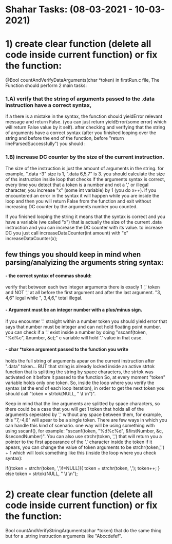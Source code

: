 # Shahar Tasks: (08-03-2021 - 10-03-2021)
# 1) create clear function (delete all code inside current function) or fix the function:
@Bool countAndVerifyDataArguments(char *token) 
in firstRun.c file, The Function should perform 2 main tasks:
### 1.A) verify that the string of arguments passed to the .data instruction have a correct syntax, 
if a there is a mistake in the syntax, the function should yieldError relevant message and return False. (you can just return yieldError(some error) which will return False value by it self). after checking and verifying that the string of arguments have a correct syntax  (after you finished looping over the string and before the end of the function, before "return lineParsedSuccessfully") you should :
### 1.B) increase DC counter by the size of the current instruction. 
The size of the instruction is just the amount of arguments in the string.
for example, ".data -3" size is 1, ".data 6,5,7" is 3. you should calculate the size 
of ths instruction inside loop that checks if the arguments syntax is correct,
every time you detect that a token is a number and not a ',' or illegal character, 
you increase "x" (some int variable) by 1 (you do x++).
if you encountered an error in the syntax it will happen while you are inside the loop and
then you will return False from the function and exit without increasing DC counter by the arguments number
you counted.

If you finished looping the string it means that the syntax is correct and you have a variable (we called "x")
that is actually the size of the current .data instruction and you can increase the DC counter with its value.
to increase DC you just call increaseDataCounter(int amount) with "x" increaseDataCounter(x);

## few things you should keep in mind when parsing/analyizing the arguments string syntax:

#### - the correct syntax of commas should: 
verify that between each two integer arguments there is exacly 1 ',' token and NOT ',' at all before the first argument and after the last argument. "3, 4,6" legal while ", 3,4,6," total illegal.

#### - Argument must be an integer number with a plus/minus sign. 
if you encounter '.' straight within a number token you should yield error that says that number must be integer and can not hold floating point number. you can check if a '.' exist inside a number by doing "sscanf(token, "%d%c", &number, &c);"
c variable will hold '.' value in that case.

#### - char *token argument passed to the function you write 
holds the full string of arguments apear on the current instruction after ".data" token... BUT that string  is already locked inside an active strtok function that is splitting the string by space characters, the strtok was activated on it before it passed to the function So, at every moment "token" variable holds only one token. So, inside the loop where you verify the syntax (at the end of each loop iteration), in order to get the next token you should call "token = strtok(NULL, " \t \n")". 

Keep in mind that the line arguments are splitted by space characters, so there could be a case that you will get 1 token that holds all of the arguments seperated by ',' without any space between them, for example, this "7,-4,6" will apear to be a single token. 
There are few ways in which you can handle this kind of scenario. one way will be using something with using sscanf(), for example: "sscanf(token, "%d%c%d", &firstNumber, &c, &secondNumber)". 
You can also use strchr(token, ',') that will return you a pointer to the first appearance of the ',' character inside the token if it apears, you can change the value of token arguments to be strchr(token,',') + 1 which will look something like this (inside the loop where you check syntax):

if((token = strchr(token, ',')!=NULL)){
token = strchr(token, ',');
token++;
} else token = strtok(NULL, " \t \n");



# 2) create clear function (delete all code inside current function) or fix the function:
Bool countAndVerifyStringArguments(char *token) that do the same thing but for a .string instruction arguments like "Abccdefef".





